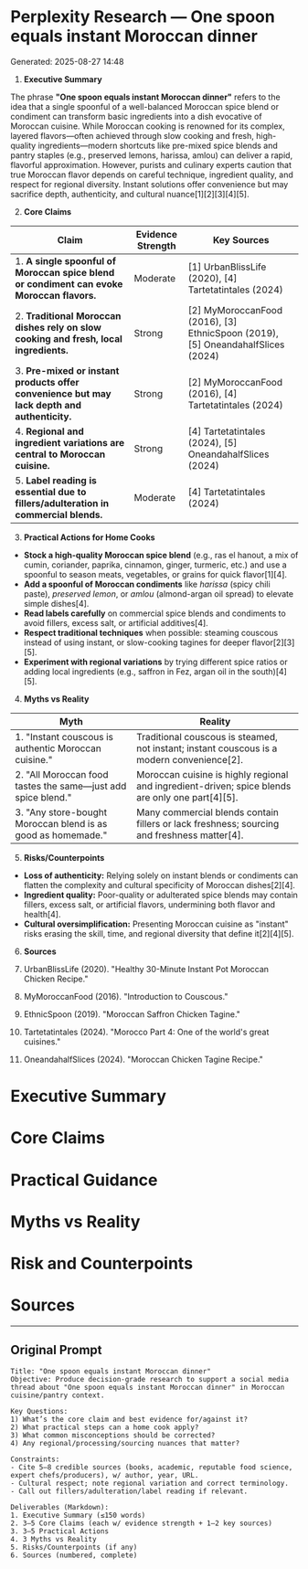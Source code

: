 # Perplexity Research — One spoon equals instant Moroccan dinner

Generated: 2025-08-27 14:48

1. **Executive Summary**

The phrase **"One spoon equals instant Moroccan dinner"** refers to the idea that a single spoonful of a well-balanced Moroccan spice blend or condiment can transform basic ingredients into a dish evocative of Moroccan cuisine. While Moroccan cooking is renowned for its complex, layered flavors—often achieved through slow cooking and fresh, high-quality ingredients—modern shortcuts like pre-mixed spice blends and pantry staples (e.g., preserved lemons, harissa, amlou) can deliver a rapid, flavorful approximation. However, purists and culinary experts caution that true Moroccan flavor depends on careful technique, ingredient quality, and respect for regional diversity. Instant solutions offer convenience but may sacrifice depth, authenticity, and cultural nuance[1][2][3][4][5].

2. **Core Claims**

| Claim                                                                                      | Evidence Strength | Key Sources                |
|--------------------------------------------------------------------------------------------|-------------------|----------------------------|
| 1. **A single spoonful of Moroccan spice blend or condiment can evoke Moroccan flavors.**   | Moderate          | [1] UrbanBlissLife (2020), [4] Tartetatintales (2024) |
| 2. **Traditional Moroccan dishes rely on slow cooking and fresh, local ingredients.**       | Strong            | [2] MyMoroccanFood (2016), [3] EthnicSpoon (2019), [5] OneandahalfSlices (2024) |
| 3. **Pre-mixed or instant products offer convenience but may lack depth and authenticity.** | Strong            | [2] MyMoroccanFood (2016), [4] Tartetatintales (2024) |
| 4. **Regional and ingredient variations are central to Moroccan cuisine.**                  | Strong            | [4] Tartetatintales (2024), [5] OneandahalfSlices (2024) |
| 5. **Label reading is essential due to fillers/adulteration in commercial blends.**         | Moderate          | [4] Tartetatintales (2024) |

3. **Practical Actions for Home Cooks**

- **Stock a high-quality Moroccan spice blend** (e.g., ras el hanout, a mix of cumin, coriander, paprika, cinnamon, ginger, turmeric, etc.) and use a spoonful to season meats, vegetables, or grains for quick flavor[1][4].
- **Add a spoonful of Moroccan condiments** like *harissa* (spicy chili paste), *preserved lemon*, or *amlou* (almond-argan oil spread) to elevate simple dishes[4].
- **Read labels carefully** on commercial spice blends and condiments to avoid fillers, excess salt, or artificial additives[4].
- **Respect traditional techniques** when possible: steaming couscous instead of using instant, or slow-cooking tagines for deeper flavor[2][3][5].
- **Experiment with regional variations** by trying different spice ratios or adding local ingredients (e.g., saffron in Fez, argan oil in the south)[4][5].

4. **Myths vs Reality**

| Myth                                                                 | Reality                                                                                   |
|----------------------------------------------------------------------|-------------------------------------------------------------------------------------------|
| 1. "Instant couscous is authentic Moroccan cuisine."                 | Traditional couscous is steamed, not instant; instant couscous is a modern convenience[2].|
| 2. "All Moroccan food tastes the same—just add spice blend."         | Moroccan cuisine is highly regional and ingredient-driven; spice blends are only one part[4][5].|
| 3. "Any store-bought Moroccan blend is as good as homemade."         | Many commercial blends contain fillers or lack freshness; sourcing and freshness matter[4].|

5. **Risks/Counterpoints**

- **Loss of authenticity:** Relying solely on instant blends or condiments can flatten the complexity and cultural specificity of Moroccan dishes[2][4].
- **Ingredient quality:** Poor-quality or adulterated spice blends may contain fillers, excess salt, or artificial flavors, undermining both flavor and health[4].
- **Cultural oversimplification:** Presenting Moroccan cuisine as "instant" risks erasing the skill, time, and regional diversity that define it[2][4][5].

6. **Sources**

1. UrbanBlissLife (2020). "Healthy 30-Minute Instant Pot Moroccan Chicken Recipe."  
2. MyMoroccanFood (2016). "Introduction to Couscous."  
3. EthnicSpoon (2019). "Moroccan Saffron Chicken Tagine."  
4. Tartetatintales (2024). "Morocco Part 4: One of the world's great cuisines."  
5. OneandahalfSlices (2024). "Moroccan Chicken Tagine Recipe."

# Executive Summary

# Core Claims

# Practical Guidance

# Myths vs Reality

# Risk and Counterpoints

# Sources

---

## Original Prompt

```text
Title: "One spoon equals instant Moroccan dinner"
Objective: Produce decision-grade research to support a social media thread about "One spoon equals instant Moroccan dinner" in Moroccan cuisine/pantry context.

Key Questions:
1) What’s the core claim and best evidence for/against it?
2) What practical steps can a home cook apply?
3) What common misconceptions should be corrected?
4) Any regional/processing/sourcing nuances that matter?

Constraints:
- Cite 5–8 credible sources (books, academic, reputable food science, expert chefs/producers), w/ author, year, URL.
- Cultural respect; note regional variation and correct terminology.
- Call out fillers/adulteration/label reading if relevant.

Deliverables (Markdown):
1. Executive Summary (≤150 words)
2. 3–5 Core Claims (each w/ evidence strength + 1–2 key sources)
3. 3–5 Practical Actions
4. 3 Myths vs Reality
5. Risks/Counterpoints (if any)
6. Sources (numbered, complete)
```
